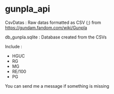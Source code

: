 # gunpla_api

CsvDatas : Raw datas formatted as CSV (;) from https://gundam.fandom.com/wiki/Gunpla

db_gunpla.sqlite : Database created from the CSVs

Include :
- HGUC
- RG
- MG
- RE/100
- PG


You can send me a message if something is missing
